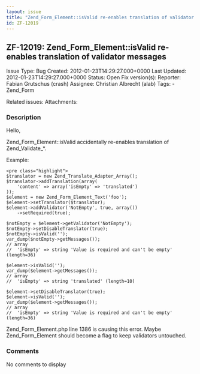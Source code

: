 ```yaml
---
layout: issue
title: "Zend_Form_Element::isValid re-enables translation of validator messages"
id: ZF-12019
---
```


ZF-12019: Zend\_Form\_Element::isValid re-enables translation of validator messages
-----------------------------------------------------------------------------------

 Issue Type: Bug Created: 2012-01-23T14:29:27.000+0000 Last Updated: 2012-01-23T14:29:27.000+0000 Status: Open Fix version(s): 
 Reporter:  Fabian Grutschus (crash)  Assignee:  Christian Albrecht (alab)  Tags: - Zend\_Form
 
 Related issues: 
 Attachments: 
### Description

Hello,

Zend\_Form\_Element::isValid accidentally re-enables translation of Zend\_Validate\_\*.

Example:

 
    <pre class="highlight">
    $translator = new Zend_Translate_Adapter_Array();
    $translator->addTranslation(array(
        'content' => array('isEmpty' => 'translated')
    ));
    $element = new Zend_Form_Element_Text('foo');
    $element->setTranslator($translator);
    $element->addValidator('NotEmpty', true, array())
        ->setRequired(true);
    
    $notEmpty = $element->getValidator('NotEmpty');
    $notEmpty->setDisableTranslator(true);
    $notEmpty->isValid('');
    var_dump($notEmpty->getMessages());
    // array
    //  'isEmpty' => string 'Value is required and can't be empty' (length=36)
    
    $element->isValid('');
    var_dump($element->getMessages());
    // array
    //  'isEmpty' => string 'translated' (length=10)
    
    $element->setDisableTranslator(true);
    $element->isValid('');
    var_dump($element->getMessages());
    // array
    //  'isEmpty' => string 'Value is required and can't be empty' (length=36)


Zend\_Form\_Element.php line 1386 is causing this error. Maybe Zend\_Form\_Element should become a flag to keep validators untouched.

 

 

### Comments

No comments to display